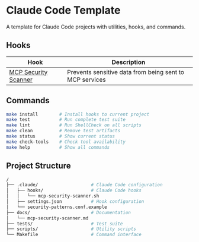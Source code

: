 # Claude Code Template

A template for Claude Code projects with utilities, hooks, and commands.

## Hooks

| Hook | Description |
|------|-------------|
| [MCP Security Scanner](docs/mcp-security-scanner.md) | Prevents sensitive data from being sent to MCP services |

## Commands

```bash
make install        # Install hooks to current project
make test           # Run complete test suite
make lint           # Run ShellCheck on all scripts
make clean          # Remove test artifacts
make status         # Show current status
make check-tools    # Check tool availability
make help           # Show all commands
```

## Project Structure

```bash
/
├── .claude/                    # Claude Code configuration
│   ├── hooks/                  # Claude Code hooks
│   │   └── mcp-security-scanner.sh
│   ├── settings.json           # Hook configuration
│   └── security-patterns.conf.example
├── docs/                       # Documentation
│   └── mcp-security-scanner.md
├── tests/                      # Test suite
├── scripts/                    # Utility scripts
└── Makefile                    # Command interface
```
